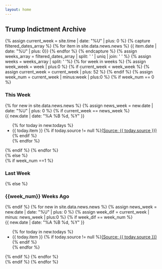 ```yaml
---
layout: home
---
```

<div id="archive">
  <h2>Trump Indictment Archive</h2>
  <div class="list">
    {% assign current_week = site.time | date: "%U" | plus: 0 %}
    {% capture filtered_dates_array %}
      {% for item in site.data.news.news %}
        {{ item.date | date: "%U" | plus: 0}}
      {% endfor %}
    {% endcapture %}
    {% assign weeks_array = filtered_dates_array | split: ' ' | uniq | join: ' '  %}
    {% assign weeks = weeks_array | split: ' '%}
    {% for week in weeks %}
    {% assign week_week = week | plus:0 %}
    {% if current_week < week_week %}
      {% assign current_week = current_week | plus: 52 %}
    {% endif %}
    {% assign week_num = current_week | minus:week | plus:0 %}
      {% if week_num == 0 %}
        <section class="week">
        <h3>This Week</h3>
        {% for new in site.data.news.news %}
          {% assign news_week = new.date | date: "%U" | plus: 0 %}  
          {% if current_week == news_week %}
            <article class="day">
              <time>{{ new.date | date: "%A %B %d, %Y" }}</time>
              <ul>
              {% for today in new.todays %}
                  <li>{{ today.item }} <span class="small">{% if today.source != null %}<a href="{{ today.url }}">(Source: {{ today.source }})</a>{% endif %}</span></li> 
              {% endfor %} 
            </ul>
            </article>
          {% endif %}
        {% endfor %}
        </section>
      {% else %}
      <section class="week">
      {% if week_num ==1 %}
        <h3>Last Week</h3>
      {% else %}
        <h3>{{week_num}} Weeks Ago</h3>
      {% endif %}
      {% for new in site.data.news.news %}
          {% assign news_week = new.date | date: "%U" | plus: 0 %}
          {% assign week_dif = current_week | minus: news_week | plus:0 %}  
          {% if week_dif == week_num %}
            <article class="day">
              <time>{{ new.date | date: "%A %B %d, %Y" }}</time>
              <ul>
              {% for today in new.todays %}
                  <li>{{ today.item }} <span class="small">{% if today.source != null %}<a href="{{ today.url }}">(Source: {{ today.source }})</a>{% endif %}</span></li> 
              {% endfor %} 
            </ul>
            </article>
          {% endif %}
        {% endfor %}
        </section>
      {% endif %}
    {% endfor %}
  </div>
</div>
